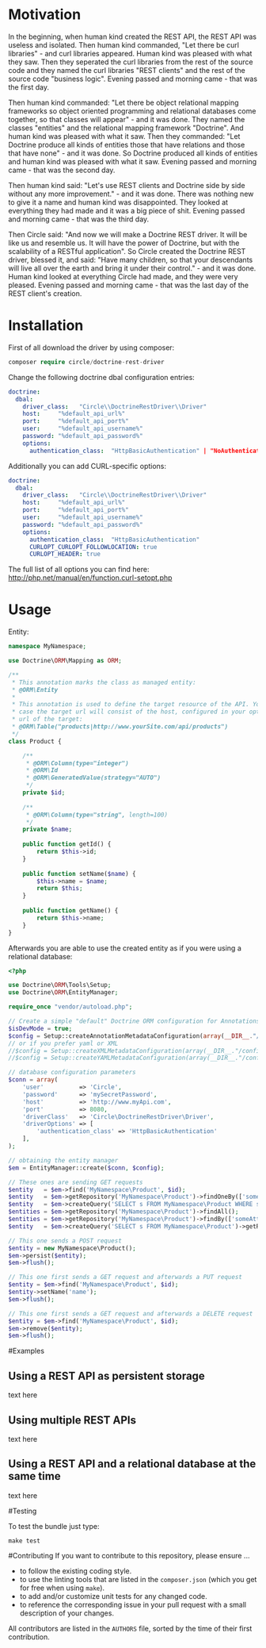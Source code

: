 # Motivation
In the beginning, when human kind created the REST API, the REST API was useless and isolated. Then human kind commanded,
"Let there be curl libraries" - and curl libraries appeared. Human kind was pleased with what they saw. Then they seperated the
curl libraries from the rest of the source code and they named the curl libraries "REST clients" and the rest of the source code
"business logic". Evening passed and morning came - that was the first day.

Then human kind commanded: "Let there be object relational mapping frameworks so object oriented programming and relational
databases come together, so that classes will appear" - and it was done. They named the classes "entities" and the relational mapping
framework "Doctrine". And human kind was pleased with what it saw. Then they commanded: "Let Doctrine produce all kinds of entities
those that have relations and those that have none" - and it was done. So Doctrine produced all kinds of entities and human kind
was pleased with what it saw. Evening passed and morning came - that was the second day.

Then human kind said: "Let's use REST clients and Doctrine side by side without any more improvement." - and it was done. There was
nothing new to give it a name and human kind was disappointed. They looked at everything they had made and it was a big piece of shit.
Evening passed and morning came - that was the third day.

Then Circle said: "And now we will make a Doctrine REST driver. It will be like us and resemble us. It will have the power of Doctrine,
but with the scalability of a RESTful application". So Circle created the Doctrine REST driver, blessed it, and said: "Have many children,
so that your descendants will live all over the earth and bring it under their control." - and it was done. Human kind looked at everything
Circle had made, and they were very pleased. Evening passed and morning came - that was the last day of the REST client's creation.

# Installation

First of all download the driver by using composer:

```php
composer require circle/doctrine-rest-driver
```

Change the following doctrine dbal configuration entries:

```yml
doctrine:
  dbal:
    driver_class:   "Circle\\DoctrineRestDriver\\Driver"
    host:     "%default_api_url%"
    port:     "%default_api_port%"
    user:     "%default_api_username%"
    password: "%default_api_password%"
    options:
      authentication_class:  "HttpBasicAuthentication" | "NoAuthentication" | "YourOwnNamespaceName"
```

Additionally you can add CURL-specific options:

```yml
doctrine:
  dbal:
    driver_class:   "Circle\\DoctrineRestDriver\\Driver"
    host:     "%default_api_url%"
    port:     "%default_api_port%"
    user:     "%default_api_username%"
    password: "%default_api_password%"
    options:
      authentication_class:  "HttpBasicAuthentication"
      CURLOPT_CURLOPT_FOLLOWLOCATION: true
      CURLOPT_HEADER: true
```

The full list of all options you can find here: http://php.net/manual/en/function.curl-setopt.php

# Usage
Entity:

```php
namespace MyNamespace;

use Doctrine\ORM\Mapping as ORM;

/**
 * This annotation marks the class as managed entity:
 * @ORM\Entity
 *
 * This annotation is used to define the target resource of the API. You can either use only a resource name in which 
 * case the target url will consist of the host, configured in your options and the given name or you can use the whole 
 * url of the target:
 * @ORM\Table("products|http://www.yourSite.com/api/products")
 */
class Product {

    /**
     * @ORM\Column(type="integer")
     * @ORM\Id
     * @ORM\GeneratedValue(strategy="AUTO")
     */
    private $id;
    
    /**
     * @ORM\Column(type="string", length=100)
     */
    private $name;
    
    public function getId() {
        return $this->id;
    }
    
    public function setName($name) {
        $this->name = $name;
        return $this;
    }
    
    public function getName() {
        return $this->name;
    }
}
```

Afterwards you are able to use the created entity as if you were using a relational database:

```php
<?php

use Doctrine\ORM\Tools\Setup;
use Doctrine\ORM\EntityManager;

require_once "vendor/autoload.php";

// Create a simple "default" Doctrine ORM configuration for Annotations
$isDevMode = true;
$config = Setup::createAnnotationMetadataConfiguration(array(__DIR__."/src"), $isDevMode);
// or if you prefer yaml or XML
//$config = Setup::createXMLMetadataConfiguration(array(__DIR__."/config/xml"), $isDevMode);
//$config = Setup::createYAMLMetadataConfiguration(array(__DIR__."/config/yaml"), $isDevMode);

// database configuration parameters
$conn = array(
    'user'          => 'Circle',
    'password'      => 'mySecretPassword',
    'host'          => 'http://www.myApi.com',
    'port'          => 8080,
    'driverClass'   => 'Circle\DoctrineRestDriver\Driver',
    'driverOptions' => [
        'authentication_class' => 'HttpBasicAuthentication'
    ],
);

// obtaining the entity manager
$em = EntityManager::create($conn, $config);

// These ones are sending GET requests
$entity   = $em->find('MyNamespace\Product', $id);
$entity   = $em->getRepository('MyNamespace\Product')->findOneBy(['someAttribute' => 'someValue']);
$entity   = $em->createQuery('SELECT s FROM MyNamespace\Product WHERE s.id=1')->getSingleResult();
$entities = $em->getRepository('MyNamespace\Product')->findAll();
$entities = $em->getRepository('MyNamespace\Product')->findBy(['someAttribute' => 'someValue']);
$entity   = $em->createQuery('SELECT s FROM MyNamespace\Product')->getResult();

// This one sends a POST request
$entity = new MyNamespace\Product();
$em->persist($entity);
$em->flush();

// This one first sends a GET request and afterwards a PUT request
$entity = $em->find('MyNamespace\Product', $id);
$entity->setName('name');
$em->flush();

// This one first sends a GET request and afterwards a DELETE request
$entity = $em->find('MyNamespace\Product', $id);
$em->remove($entity);
$em->flush();
```

#Examples

## Using a REST API as persistent storage
text here

## Using multiple REST APIs
text here

## Using a REST API and a relational database at the same time
text here

#Testing

To test the bundle just type:

```
make test
```

#Contributing
If you want to contribute to this repository, please ensure ...
  - to follow the existing coding style.
  - to use the linting tools that are listed in the ```composer.json``` (which you get for free when using ```make```).
  - to add and/or customize unit tests for any changed code.
  - to reference the corresponding issue in your pull request with a small description of your changes.

All contributors are listed in the ```AUTHORS``` file, sorted by the time of their first contribution.
